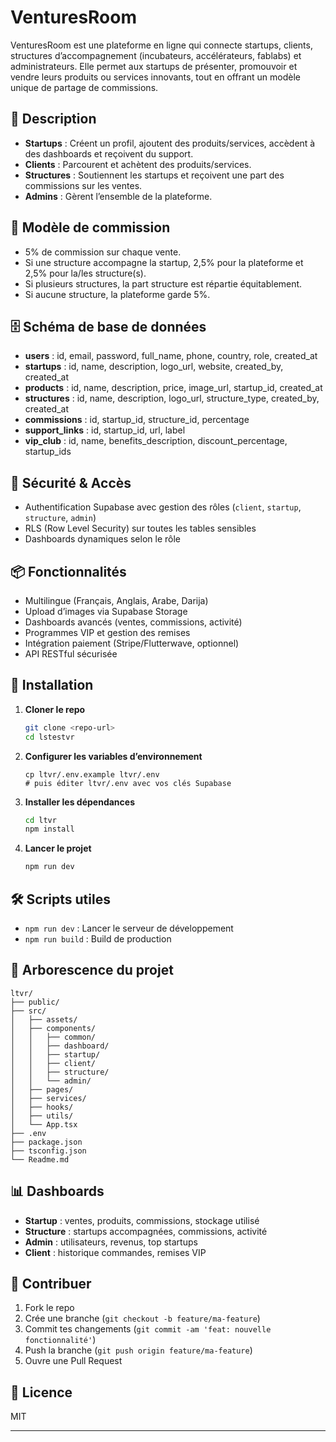 # VenturesRoom

VenturesRoom est une plateforme en ligne qui connecte startups, clients, structures d’accompagnement (incubateurs, accélérateurs, fablabs) et administrateurs. Elle permet aux startups de présenter, promouvoir et vendre leurs produits ou services innovants, tout en offrant un modèle unique de partage de commissions.

## 🧠 Description

- **Startups** : Créent un profil, ajoutent des produits/services, accèdent à des dashboards et reçoivent du support.
- **Clients** : Parcourent et achètent des produits/services.
- **Structures** : Soutiennent les startups et reçoivent une part des commissions sur les ventes.
- **Admins** : Gèrent l’ensemble de la plateforme.

## 💸 Modèle de commission

- 5% de commission sur chaque vente.
- Si une structure accompagne la startup, 2,5% pour la plateforme et 2,5% pour la/les structure(s).
- Si plusieurs structures, la part structure est répartie équitablement.
- Si aucune structure, la plateforme garde 5%.

## 🗄️ Schéma de base de données

- **users** : id, email, password, full_name, phone, country, role, created_at
- **startups** : id, name, description, logo_url, website, created_by, created_at
- **products** : id, name, description, price, image_url, startup_id, created_at
- **structures** : id, name, description, logo_url, structure_type, created_by, created_at
- **commissions** : id, startup_id, structure_id, percentage
- **support_links** : id, startup_id, url, label
- **vip_club** : id, name, benefits_description, discount_percentage, startup_ids

## 🔐 Sécurité & Accès

- Authentification Supabase avec gestion des rôles (`client`, `startup`, `structure`, `admin`)
- RLS (Row Level Security) sur toutes les tables sensibles
- Dashboards dynamiques selon le rôle

## 📦 Fonctionnalités

- Multilingue (Français, Anglais, Arabe, Darija)
- Upload d’images via Supabase Storage
- Dashboards avancés (ventes, commissions, activité)
- Programmes VIP et gestion des remises
- Intégration paiement (Stripe/Flutterwave, optionnel)
- API RESTful sécurisée

## 🚀 Installation

1. **Cloner le repo**
   ```bash
   git clone <repo-url>
   cd lstestvr
   ```

2. **Configurer les variables d’environnement**
   ```
   cp ltvr/.env.example ltvr/.env
   # puis éditer ltvr/.env avec vos clés Supabase
   ```

3. **Installer les dépendances**
   ```bash
   cd ltvr
   npm install
   ```

4. **Lancer le projet**
   ```bash
   npm run dev
   ```

## 🛠️ Scripts utiles

- `npm run dev` : Lancer le serveur de développement
- `npm run build` : Build de production

## 📂 Arborescence du projet

```
ltvr/
├── public/
├── src/
│   ├── assets/
│   ├── components/
│   │   ├── common/
│   │   ├── dashboard/
│   │   ├── startup/
│   │   ├── client/
│   │   ├── structure/
│   │   └── admin/
│   ├── pages/
│   ├── services/
│   ├── hooks/
│   ├── utils/
│   └── App.tsx
├── .env
├── package.json
├── tsconfig.json
└── Readme.md
```

## 📊 Dashboards

- **Startup** : ventes, produits, commissions, stockage utilisé
- **Structure** : startups accompagnées, commissions, activité
- **Admin** : utilisateurs, revenus, top startups
- **Client** : historique commandes, remises VIP

## 🤝 Contribuer

1. Fork le repo
2. Crée une branche (`git checkout -b feature/ma-feature`)
3. Commit tes changements (`git commit -am 'feat: nouvelle fonctionnalité'`)
4. Push la branche (`git push origin feature/ma-feature`)
5. Ouvre une Pull Request

## 📄 Licence

MIT

---

